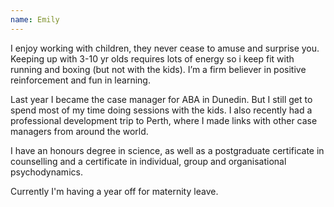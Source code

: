 ```yaml
---
name: Emily
---
```


I enjoy working with children, they never cease to amuse and surprise you. Keeping up with 3-10 yr olds requires lots of energy so i keep fit with running and boxing (but not with the kids). I’m a firm believer in positive reinforcement and fun in learning.

Last year I became the case manager for ABA in Dunedin. But I still get to spend most of my time doing sessions with the kids. I also recently had a professional development trip to Perth, where I made links with other case managers from around the world.

I have an honours degree in science, as well as a postgraduate certificate in counselling and a certificate in individual, group and organisational psychodynamics.

Currently I'm having a year off for maternity leave.